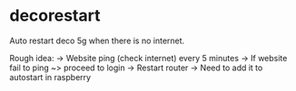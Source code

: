 # decorestart
Auto restart deco 5g when there is no internet.

Rough idea:
-> Website ping (check internet) every 5 minutes
-> If website fail to ping ~> proceed to login
-> Restart router
-> Need to add it to autostart in raspberry
